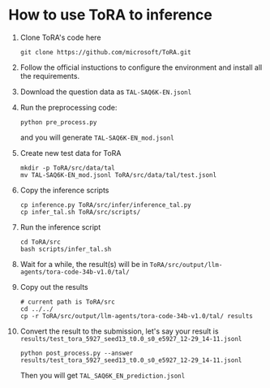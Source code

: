 # How to use ToRA to inference

1. Clone ToRA's code here

   ```
   git clone https://github.com/microsoft/ToRA.git
   ```

2. Follow the official instuctions to configure the environment and install all the requirements.

3. Download the question data as `TAL-SAQ6K-EN.jsonl`

4. Run the preprocessing code:

   ```
   python pre_process.py
   ``` 

   and you will generate `TAL-SAQ6K-EN_mod.jsonl`

5. Create new test data for ToRA

   ```
   mkdir -p ToRA/src/data/tal
   mv TAL-SAQ6K-EN_mod.jsonl ToRA/src/data/tal/test.jsonl
   ```

6. Copy the inference scripts

   ```
   cp inference.py ToRA/src/infer/inference_tal.py
   cp infer_tal.sh ToRA/src/scripts/
   ```

7. Run the inference script

   ```
   cd ToRA/src
   bash scripts/infer_tal.sh
   ```

8. Wait for a while, the result(s) will be in `ToRA/src/output/llm-agents/tora-code-34b-v1.0/tal/`

9. Copy out the results

   ```
   # current path is ToRA/src
   cd ../../
   cp -r ToRA/src/output/llm-agents/tora-code-34b-v1.0/tal/ results
   ```

10. Convert the result to the submission, let's say your result is `results/test_tora_5927_seed13_t0.0_s0_e5927_12-29_14-11.jsonl`

    ```
    python post_process.py --answer results/test_tora_5927_seed13_t0.0_s0_e5927_12-29_14-11.jsonl
    ```

    Then you will get `TAL_SAQ6K_EN_prediction.jsonl`
